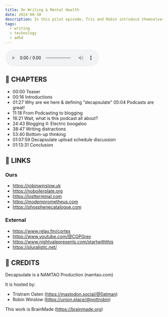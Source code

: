 ```yaml
---
title: On Writing & Mental Health
date: 2024-08-30
description: In this pilot episode, Tris and Robin introduce themselves and share tips for writing podcasts, blogs, videos and how to survive inside a creative brain.
tags:
  - writing
  - technology
  - adhd
---
```


<audio controls src="/1.mp3"></audio>

## 📖 CHAPTERS

- 00:00 Teaser
- 00:16 Introductions
- 01:27 Why are we here & defining "decapsulate" 05:04 Podcasts are great!
- 11:18 From Podcasting to blogging
- 16:21 Wait, what is this podcast all about?
- 24:43 Blogging II: Electric boogaloo
- 38:47 Writing distractions
- 53:40 Bottom-up thinking
- 01:07:59 Decapsulate upload schedule discussion
- 01:13:31 Conclusion

## 🔗 LINKS

### Ours

- <https://robinwinslow.uk>
- <https://noboilerplate.org>
- <https://lostterminal.com>
- <https://modemprometheus.com>
- <https://phosphenecatalogue.com>

### External

- <https://www.relay.fm/cortex>
- <https://www.youtube.com/@CGPGrey>
- <https://www.nightvalepresents.com/startwiththis>
- <https://pluralistic.net/>

## 🧑 CREDITS

Decapsulate is a NAMTAO Production (namtao.com)

It is hosted by:

- Tristram Oaten (<https://mastodon.social/@0atman>)
- Robin Winslow (<https://union.place/@nottrobin>)

This work is BrainMade (<https://brainmade.org>)

